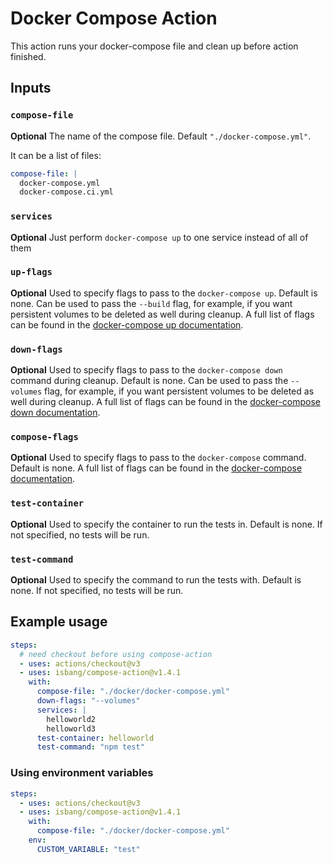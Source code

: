 # Docker Compose Action

This action runs your docker-compose file and clean up before action finished.

## Inputs

### `compose-file`

**Optional** The name of the compose file. Default `"./docker-compose.yml"`.

It can be a list of files:

```yml
compose-file: |
  docker-compose.yml
  docker-compose.ci.yml
```

### `services`

**Optional** Just perform `docker-compose up` to one service instead of all of them

### `up-flags`

**Optional** Used to specify flags to pass to the `docker-compose up`. Default is none. Can be used to pass the `--build` flag, for example, if you want persistent volumes to be deleted as well during cleanup. A full list of flags can be found in the [docker-compose up documentation](https://docs.docker.com/compose/reference/up/).

### `down-flags`

**Optional** Used to specify flags to pass to the `docker-compose down` command during cleanup. Default is none. Can be used to pass the `--volumes` flag, for example, if you want persistent volumes to be deleted as well during cleanup. A full list of flags can be found in the [docker-compose down documentation](https://docs.docker.com/compose/reference/down/).

### `compose-flags`

**Optional** Used to specify flags to pass to the `docker-compose` command. Default is none. A full list of flags can be found in the [docker-compose documentation](https://docs.docker.com/compose/reference/#command-options-overview-and-help).

### `test-container`

**Optional** Used to specify the container to run the tests in. Default is none. If not specified, no tests will be run.

### `test-command`

**Optional** Used to specify the command to run the tests with. Default is none. If not specified, no tests will be run.

## Example usage

```yaml
steps:
  # need checkout before using compose-action
  - uses: actions/checkout@v3
  - uses: isbang/compose-action@v1.4.1
    with:
      compose-file: "./docker/docker-compose.yml"
      down-flags: "--volumes"
      services: |
        helloworld2
        helloworld3
      test-container: helloworld
      test-command: "npm test"
```

### Using environment variables

```yaml
steps:
  - uses: actions/checkout@v3
  - uses: isbang/compose-action@v1.4.1
    with:
      compose-file: "./docker/docker-compose.yml"
    env:
      CUSTOM_VARIABLE: "test"
```

